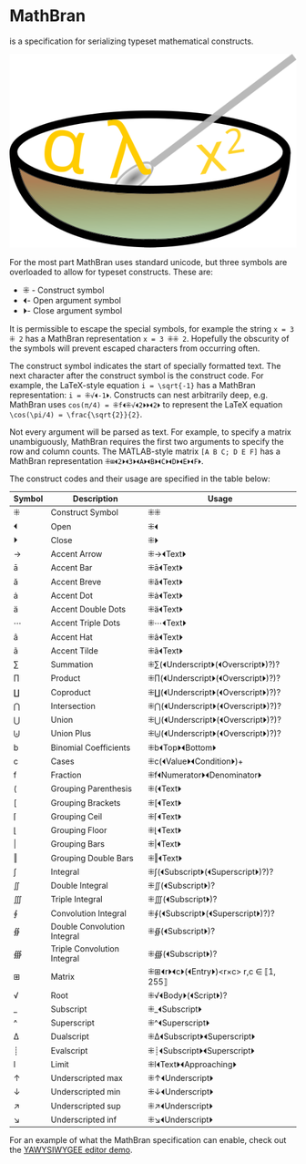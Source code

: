 # MathBran
is a specification for serializing typeset mathematical constructs.

![](./MathBran.svg "Cereal-ized math")

For the most part MathBran uses standard unicode, but three symbols are overloaded to allow for typeset constructs. These are:
* ⁜ - Construct symbol
* ⏴- Open argument symbol
* ⏵- Close argument symbol

It is permissible to escape the special symbols, for example the string `x = 3 ⁜ 2` has a MathBran representation `x = 3 ⁜⁜ 2`. Hopefully the obscurity of the symbols will prevent escaped characters from occurring often.

The construct symbol indicates the start of specially formatted text. The next character after the construct symbol is the construct code. For example, the LaTeX-style equation `i = \sqrt{-1}` has a MathBran representation: `i = ⁜√⏴-1⏵`. Constructs can nest arbitrarily deep, e.g. MathBran uses `cos(π/4) = ⁜f⏴⁜√⏴2⏵⏵⏴2⏵` to represent the LaTeX equation `\cos(\pi/4) = \frac{\sqrt{2}}{2}`.

Not every argument will be parsed as text. For example, to specify a matrix unambiguously, MathBran requires the first two arguments to specify the row and column counts. The MATLAB-style matrix `[A B C; D E F]` has a MathBran representation `⁜⊞⏴2⏵⏴3⏵⏴A⏵⏴B⏵⏴C⏵⏴D⏵⏴E⏵⏴F⏵`.

The construct codes and their usage are specified in the table below:

Symbol|Description|Usage
------|-----------|-----
⁜|Construct Symbol|⁜⁜
⏴|Open|⁜⏴
⏵|Close|⁜⏵
→|Accent Arrow|⁜→⏴Text⏵
ā|Accent Bar|⁜ā⏴Text⏵
ă|Accent Breve|⁜ă⏴Text⏵
ȧ|Accent Dot|⁜ȧ⏴Text⏵
ä|Accent Double Dots|⁜ä⏴Text⏵
⋯|Accent Triple Dots|⁜⋯⏴Text⏵
â|Accent Hat|⁜â⏴Text⏵
ã|Accent Tilde|⁜ã⏴Text⏵
∑|Summation|⁜∑(⏴Underscript⏵(⏴Overscript⏵)?)?
∏|Product|⁜∏(⏴Underscript⏵(⏴Overscript⏵)?)?
∐|Coproduct|⁜∐(⏴Underscript⏵(⏴Overscript⏵)?)?
⋂|Intersection|⁜⋂(⏴Underscript⏵(⏴Overscript⏵)?)?
⋃|Union|⁜⋃(⏴Underscript⏵(⏴Overscript⏵)?)?
⨄|Union Plus|⁜⨄(⏴Underscript⏵(⏴Overscript⏵)?)?
b|Binomial Coefficients|⁜b⏴Top⏵⏴Bottom⏵
c|Cases|⁜c(⏴Value⏵⏴Condition⏵)+
f|Fraction|⁜f⏴Numerator⏵⏴Denominator⏵
(|Grouping Parenthesis|⁜(⏴Text⏵
[|Grouping Brackets|⁜[⏴Text⏵
⌈|Grouping Ceil|⁜⌈⏴Text⏵
⌊|Grouping Floor|⁜⌊⏴Text⏵
\||Grouping Bars|⁜\|⏴Text⏵
‖|Grouping Double Bars|⁜‖⏴Text⏵
∫|Integral|⁜∫(⏴Subscript⏵(⏴Superscript⏵)?)?
∬|Double Integral|⁜∬(⏴Subscript⏵)?
∭|Triple Integral|⁜∭(⏴Subscript⏵)?
∮|Convolution Integral|⁜∮(⏴Subscript⏵(⏴Superscript⏵)?)?
∯|Double Convolution Integral|⁜∯(⏴Subscript⏵)?
∰|Triple Convolution Integral|⁜∰(⏴Subscript⏵)?
⊞|Matrix|⁜⊞⏴r⏵⏴c⏵(⏴Entry⏵)\<r×c\>   r,c ∈ ⟦1, 255⟧
√|Root|⁜√⏴Body⏵(⏴Script⏵)?
_|Subscript|⁜_⏴Subscript⏵
^|Superscript|⁜^⏴Superscript⏵
Δ|Dualscript|⁜Δ⏴Subscript⏵⏴Superscript⏵
┊|Evalscript|⁜┊⏴Subscript⏵⏴Superscript⏵
l|Limit|⁜l⏴Text⏵⏴Approaching⏵
↑|Underscripted max|⁜↑⏴Underscript⏵
↓|Underscripted min|⁜↓⏴Underscript⏵
↗|Underscripted sup|⁜↗⏴Underscript⏵
↘|Underscripted inf|⁜↘⏴Underscript⏵

For an example of what the MathBran specification can enable, check out the [YAWYSIWYGEE editor demo](https://johndtill.github.io/YAWYSIWYGEE_WASM/).

